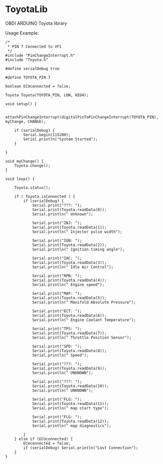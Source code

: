 # ToyotaLib
OBDI ARDUINO Toyota library


Usage Example:
	
	/*
	 * PIN 7 Connected to VF1
	 */
	#include "PinChangeInterrupt.h"
	#include "Toyota.h"
	
	#define serialDebug true
	
	#define TOYOTA_PIN 7
	
	boolean ECUconnected = false;
	
	Toyota Toyota(TOYOTA_PIN, LOW, HIGH);
	
	void setup() {
		
		attachPinChangeInterrupt(digitalPinToPinChangeInterrupt(TOYOTA_PIN), myChange, CHANGE);
		
		if (serialDebug) {
			Serial.begin(115200);
			Serial.println("System Started");
		}
		
	}
	
	void myChange() {
		Toyota.change();
	}
	
	void loop() {
		
		Toyota.status();
		
		if ( Toyota.isConnected ) {
			if (serialDebug) {
				Serial.print("???: ");
				Serial.print(Toyota.readData(0));
				Serial.println(" Unknown");
				
				Serial.print("INJ: ");
				Serial.print(Toyota.readData(1));
				Serial.println(" Injector pulse width");
				
				Serial.print("IGN: ");
				Serial.print(Toyota.readData(2));
				Serial.println(" Ignition timing angle");
				
				Serial.print("IAC: ");
				Serial.print(Toyota.readData(3));
				Serial.println(" Idle Air Control");
				
				Serial.print("RPN: ");
				Serial.print(Toyota.readData(4));
				Serial.println(" Engine speed");
				
				Serial.print("MAP: ");
				Serial.print(Toyota.readData(5));
				Serial.println(" Manifold Absolute Pressure");
				
				Serial.print("ECT: ");
				Serial.print(Toyota.readData(6));
				Serial.println(" Engine Coolant Temperature");
				
				Serial.print("TPS: ");
				Serial.print(Toyota.readData(7));
				Serial.println(" Throttle Position Sensor");
				
				Serial.print("SPD: ");
				Serial.print(Toyota.readData(8));
				Serial.println(" Speed");
				
				Serial.print("???: ");
				Serial.print(Toyota.readData(9));
				Serial.println(" UNKNOWN");
				
				Serial.print("???: ");
				Serial.print(Toyota.readData(10));
				Serial.println(" UNKNOWN");
				
				Serial.print("FLG: ");
				Serial.print(Toyota.readData(11));
				Serial.println(" map start type");
				
				Serial.print("FLG: ");
				Serial.print(Toyota.readData(12));
				Serial.println(" map diagnostics");
				
			}
		} else if (ECUconnected) {
			ECUconnected = false;
			if (serialDebug) Serial.println("Lost Connection");
		}
	} 
	
	














